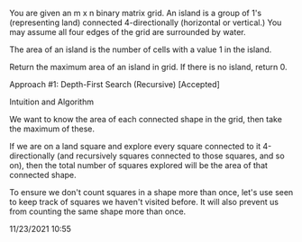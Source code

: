 You are given an m x n binary matrix grid. An island is a group of 1's (representing land) connected 4-directionally (horizontal or vertical.) You may assume all four edges of the grid are surrounded by water.

The area of an island is the number of cells with a value 1 in the island.

Return the maximum area of an island in grid. If there is no island, return 0.

Approach #1: Depth-First Search (Recursive) [Accepted]

Intuition and Algorithm

We want to know the area of each connected shape in the grid, then take the maximum of these.

If we are on a land square and explore every square connected to it 4-directionally (and recursively squares connected to those squares, and so on), then the total number of squares explored will be the area of that connected shape.

To ensure we don't count squares in a shape more than once, let's use seen to keep track of squares we haven't visited before. It will also prevent us from counting the same shape more than once.

11/23/2021 10:55

